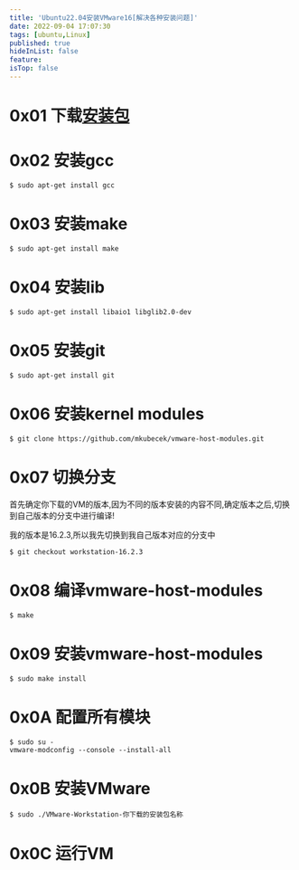 ```yaml
---
title: 'Ubuntu22.04安装VMware16[解决各种安装问题]'
date: 2022-09-04 17:07:30
tags: [ubuntu,Linux]
published: true
hideInList: false
feature: 
isTop: false
---
```


# 0x01 下载[安装包](https://www.vmware.com/cn/products/workstation-pro/workstation-pro-evaluation.html )

# 0x02 安装gcc

```shell
$ sudo apt-get install gcc
```

# 0x03 安装make

```shell
$ sudo apt-get install make
```

# 0x04 安装lib

```shell
$ sudo apt-get install libaio1 libglib2.0-dev
```

# 0x05 安装git

```shell
$ sudo apt-get install git
```

# 0x06 安装kernel modules

```shell
$ git clone https://github.com/mkubecek/vmware-host-modules.git
```

# 0x07 切换分支

首先确定你下载的VM的版本,因为不同的版本安装的内容不同,确定版本之后,切换到自己版本的分支中进行编译!

我的版本是16.2.3,所以我先切换到我自己版本对应的分支中

```shell
$ git checkout workstation-16.2.3
```

# 0x08 编译vmware-host-modules

```shell
$ make
```

# 0x09 安装vmware-host-modules

```shell
$ sudo make install
```

# 0x0A 配置所有模块

```shell
$ sudo su -
vmware-modconfig --console --install-all
```

# 0x0B 安装VMware

```shell
$ sudo ./VMware-Workstation-你下载的安装包名称
```

# 0x0C 运行VM
